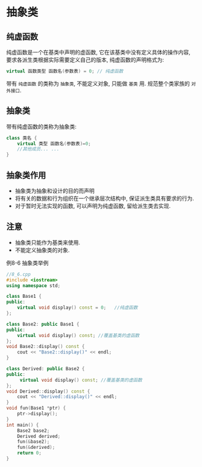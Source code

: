 # 抽象类

## 纯虚函数

纯虚函数是一个在基类中声明的虚函数, 它在该基类中没有定义具体的操作内容,
要求各派生类根据实际需要定义自己的版本, 纯虚函数的声明格式为:

```cpp
virtual 函数类型 函数名(参数表) = 0; // 纯虚函数
```

带有 `纯虚函数` 的类称为 `抽象类`, 不能定义对象, 只能做 `基类` 用.
规范整个类家族的 `对外接口`.

## 抽象类

带有纯虚函数的类称为抽象类:

```cpp
class 类名 {
    virtual 类型 函数名(参数表)=0;
    //其他成员... ...
}
```

## 抽象类作用

+ 抽象类为抽象和设计的目的而声明
+ 将有关的数据和行为组织在一个继承层次结构中, 保证派生类具有要求的行为.
+ 对于暂时无法实现的函数, 可以声明为纯虚函数, 留给派生类去实现.

## 注意

+ 抽象类只能作为基类来使用.
+ 不能定义抽象类的对象.

例8-6 抽象类举例

```cpp
//8_6.cpp
#include <iostream>
using namespace std;

class Base1 {
public:
    virtual void display() const = 0;   //纯虚函数
};

class Base2: public Base1 {
public:
    virtual void display() const; //覆盖基类的虚函数
};
void Base2::display() const {
    cout << "Base2::display()" << endl;
}

class Derived: public Base2 {
public:
     virtual void display() const; //覆盖基类的虚函数
};
void Derived::display() const {
    cout << "Derived::display()" << endl;
}
void fun(Base1 *ptr) {
    ptr->display();
}
int main() {
    Base2 base2;
    Derived derived;
    fun(&base2);
    fun(&derived);
    return 0;
}
```
